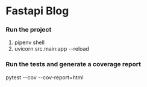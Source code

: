 # Fastapi Blog

### Run the project

1. pipenv shell
2. uvicorn src.main:app --reload

### Run the tests and generate a coverage report

pytest --cov --cov-report=html
